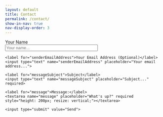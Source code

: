 ```yaml
---
layout: default
title: Contact
permalink: /contact/
show-in-nav: true
nav-display-order: 3
---
```


<style>
    form * {
        display: block;
    }

    label, input[type="submit"] {
        margin-top: 10px;
    }

    input[type="text"], textarea {
        width: 300px;
    }
</style>

<!-- Using Formspree as GitHub pages does not support any dynamic components (e.g. PHP). -->
<form action="https://formspree.io/f/mayvqely" method="POST">
    <label for="senderName">Your Name</label>
    <input type="text" name="senderName" placeholder="Your name..." required>

    <label for="senderEmailAddress">Your Email Address (Optional)</label>
    <input type="text" name="senderEmailAddress" placeholder="Your email address...">    

    <label for="messageSubject">Subject</label>
    <input type="text" name="messageSubject" placeholder="Subject..." required>    

    <label for="message">Message:</label>
    <textarea name="message" placeholder="What's up?" required style="height: 200px; resize: vertical;"></textarea>

    <input type="submit" value="Send">
</form>